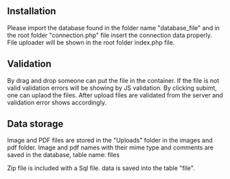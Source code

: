 ## Installation
Please import the database found in the folder name "database_file" and in the root folder "connection.php" file insert the connection data properly. File uploader will be shown in the root folder index.php file.


## Validation

By drag and drop someone can put the file in the container. If the file is not valid validation errors will be showing by JS validation. By clicking subimt, one can uplaod the files. After upload files are validated from the server and validation error shows accordingly. 

## Data storage
Image and PDF files are stored in the "Uploads" folder in the images and pdf folder. Image and pdf names with their mime type and comments are saved in the database, table name: files

Zip file is included with a Sql file. data is saved into the table "file".